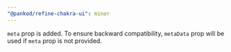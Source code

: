 ```yaml
---
"@pankod/refine-chakra-ui": minor
---
```


`meta` prop is added. To ensure backward compatibility, `metaData` prop will be used if `meta` prop is not provided.


